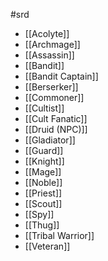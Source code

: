 #srd

- [[Acolyte]]
- [[Archmage]]
- [[Assassin]]
- [[Bandit]]
- [[Bandit Captain]]
- [[Berserker]]
- [[Commoner]]
- [[Cultist]]
- [[Cult Fanatic]]
- [[Druid (NPC)]]
- [[Gladiator]]
- [[Guard]]
- [[Knight]]
- [[Mage]]
- [[Noble]]
- [[Priest]]
- [[Scout]]
- [[Spy]]
- [[Thug]]
- [[Tribal Warrior]]
- [[Veteran]]